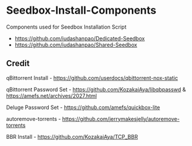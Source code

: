 # Seedbox-Install-Components
Components used for Seedbox Installation Script
- https://github.com/iudashanpao/Dedicated-Seedbox
- https://github.com/iudashanpao/Shared-Seedbox

## Credit
qBittorrent Install - https://github.com/userdocs/qbittorrent-nox-static

qBittorrent Password Set - https://github.com/KozakaiAya/libqbpasswd & https://amefs.net/archives/2027.html

Deluge Password Set - https://github.com/amefs/quickbox-lite

autoremove-torrents - https://github.com/jerrymakesjelly/autoremove-torrents

BBR Install - https://github.com/KozakaiAya/TCP_BBR

